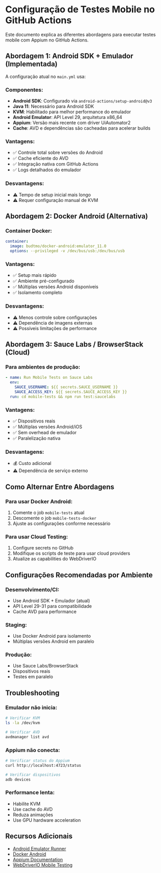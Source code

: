 # Configuração de Testes Mobile no GitHub Actions

Este documento explica as diferentes abordagens para executar testes mobile com Appium no GitHub Actions.

## Abordagem 1: Android SDK + Emulador (Implementada)

A configuração atual no `main.yml` usa:

### Componentes:
- **Android SDK**: Configurado via `android-actions/setup-android@v3`
- **Java 11**: Necessário para Android SDK
- **KVM**: Habilitado para melhor performance do emulador
- **Android Emulator**: API Level 29, arquitetura x86_64
- **Appium**: Versão mais recente com driver UiAutomator2
- **Cache**: AVD e dependências são cacheadas para acelerar builds

### Vantagens:
- ✅ Controle total sobre versões do Android
- ✅ Cache eficiente do AVD
- ✅ Integração nativa com GitHub Actions
- ✅ Logs detalhados do emulador

### Desvantagens:
- ⚠️ Tempo de setup inicial mais longo
- ⚠️ Requer configuração manual de KVM

## Abordagem 2: Docker Android (Alternativa)

### Container Docker:
```yaml
container:
  image: budtmo/docker-android:emulator_11.0
  options: --privileged -v /dev/bus/usb:/dev/bus/usb
```

### Vantagens:
- ✅ Setup mais rápido
- ✅ Ambiente pré-configurado
- ✅ Múltiplas versões Android disponíveis
- ✅ Isolamento completo

### Desvantagens:
- ⚠️ Menos controle sobre configurações
- ⚠️ Dependência de imagens externas
- ⚠️ Possíveis limitações de performance

## Abordagem 3: Sauce Labs / BrowserStack (Cloud)

### Para ambientes de produção:
```yaml
- name: Run Mobile Tests on Sauce Labs
  env:
    SAUCE_USERNAME: ${{ secrets.SAUCE_USERNAME }}
    SAUCE_ACCESS_KEY: ${{ secrets.SAUCE_ACCESS_KEY }}
  run: cd mobile-tests && npm run test:saucelabs
```

### Vantagens:
- ✅ Dispositivos reais
- ✅ Múltiplas versões Android/iOS
- ✅ Sem overhead de emulador
- ✅ Paralelização nativa

### Desvantagens:
- 💰 Custo adicional
- ⚠️ Dependência de serviço externo

## Como Alternar Entre Abordagens

### Para usar Docker Android:
1. Comente o job `mobile-tests` atual
2. Descomente o job `mobile-tests-docker`
3. Ajuste as configurações conforme necessário

### Para usar Cloud Testing:
1. Configure secrets no GitHub
2. Modifique os scripts de teste para usar cloud providers
3. Atualize as capabilities do WebDriverIO

## Configurações Recomendadas por Ambiente

### Desenvolvimento/CI:
- Use Android SDK + Emulador (atual)
- API Level 29-31 para compatibilidade
- Cache AVD para performance

### Staging:
- Use Docker Android para isolamento
- Múltiplas versões Android em paralelo

### Produção:
- Use Sauce Labs/BrowserStack
- Dispositivos reais
- Testes em paralelo

## Troubleshooting

### Emulador não inicia:
```bash
# Verificar KVM
ls -la /dev/kvm

# Verificar AVD
avdmanager list avd
```

### Appium não conecta:
```bash
# Verificar status do Appium
curl http://localhost:4723/status

# Verificar dispositivos
adb devices
```

### Performance lenta:
- Habilite KVM
- Use cache do AVD
- Reduza animações
- Use GPU hardware acceleration

## Recursos Adicionais

- [Android Emulator Runner](https://github.com/ReactiveCircus/android-emulator-runner)
- [Docker Android](https://github.com/budtmo/docker-android)
- [Appium Documentation](https://appium.io/docs/en/2.0/)
- [WebDriverIO Mobile Testing](https://webdriver.io/docs/mobile-testing/) 